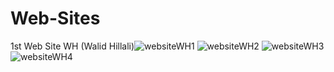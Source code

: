 # Web-Sites
1st Web Site WH (Walid Hillali)![websiteWH1](https://user-images.githubusercontent.com/88578982/128709494-69919324-b527-4330-be90-d84fdf782716.png)
![websiteWH2](https://user-images.githubusercontent.com/88578982/128709524-e38b7fe8-3295-43a1-9ad5-a18eca43fde8.png)
![websiteWH3](https://user-images.githubusercontent.com/88578982/128709537-b27e22ec-3cc8-4437-a400-b9161f091678.png)
![websiteWH4](https://user-images.githubusercontent.com/88578982/128709544-1c6dab70-ee8e-462a-92fd-2dbb8bdb67eb.png)
